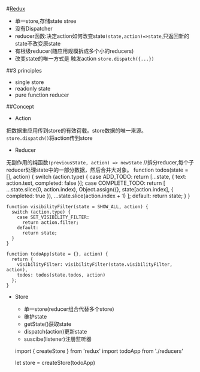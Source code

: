 #[Redux](http://camsong.github.io/redux-in-chinese/index.html)

+ 单一store,存储state stree
+ 没有Dispatcher
+ reducer函数:决定action如何改变state`(state,action)=>state`,只返回新的state不改变原state
+ 有根级reducer(随应用规模拆成多个小的reducers)
+ 改变state的唯一方式是 触发action `store.dispatch({...})`

##3 principles

+ single store
+ readonly state
+ pure function reducer

##Concept

+ Action  

把数据重应用传到store的有效荷载。store数据的唯一来源。  
`store.dispatch()`将action传到store

+ Reducer

无副作用的纯函数`(previousState, action) => newState`
    //拆分reducer,每个子reducer处理state中的一部分数据，然后合并大对象。
    function todos(state = [], action) {
      switch (action.type) {
        case ADD_TODO:
          return [...state, {
            text: action.text,
            completed: false
          }];
        case COMPLETE_TODO:
          return [
            ...state.slice(0, action.index),
            Object.assign({}, state[action.index], {
              completed: true
            }),
            ...state.slice(action.index + 1)
          ];
        default:
          return state;
      }
    }
    
    function visibilityFilter(state = SHOW_ALL, action) {
      switch (action.type) {
        case SET_VISIBILITY_FILTER:
          return action.filter;
        default:
          return state;
      }
    }
    
    function todoApp(state = {}, action) {
      return {
        visibilityFilter: visibilityFilter(state.visibilityFilter, action),
        todos: todos(state.todos, action)
      };
    }
    
+ Store 
    - 单一store(reducer组合代替多个store)
    - 维护state
    - getState()获取state
    - dispatch(action)更新state
    - suscibe(listener)注册监听器
    
    import { createStore } from 'redux'
    import todoApp from './reducers'

    let store = createStore(todoApp)
